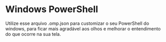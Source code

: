 # Windows PowerShell

Utilize esse arquivo .omp.json para customizar o seu PowerShell do windows, para ficar mais agradável aos olhos e melhorar o entendimento do que ocorre na sua tela.
